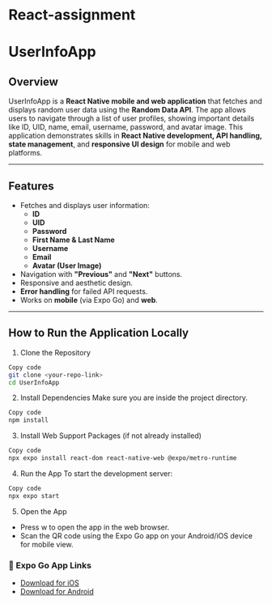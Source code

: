 # React-assignment

# UserInfoApp

## Overview

UserInfoApp is a **React Native mobile and web application** that fetches and displays random user data using the **Random Data API**. The app allows users to navigate through a list of user profiles, showing important details like ID, UID, name, email, username, password, and avatar image. This application demonstrates skills in **React Native development, API handling, state management**, and **responsive UI design** for mobile and web platforms.

---

## Features

- Fetches and displays user information:
  - **ID**
  - **UID**
  - **Password**
  - **First Name & Last Name**
  - **Username**
  - **Email**
  - **Avatar (User Image)**
- Navigation with **"Previous"** and **"Next"** buttons.
- Responsive and aesthetic design.
- **Error handling** for failed API requests.
- Works on **mobile** (via Expo Go) and **web**.

---

## How to Run the Application Locally
1. Clone the Repository
```bash
Copy code
git clone <your-repo-link>
cd UserInfoApp
```

2. Install Dependencies
Make sure you are inside the project directory.

```bash
Copy code
npm install
```

3. Install Web Support Packages (if not already installed)
```bash
Copy code
npx expo install react-dom react-native-web @expo/metro-runtime
``` 
4. Run the App
To start the development server:

```bash
Copy code
npx expo start
```

5. Open the App
 - Press w to open the app in the web browser.
 - Scan the QR code using the Expo Go app on your Android/iOS device for mobile view.

### 📱 Expo Go App Links

- [Download for iOS](https://apps.apple.com/app/expo-go/id982107779)
- [Download for Android](https://play.google.com/store/apps/details?id=host.exp.exponent&hl=en&gl=US)


